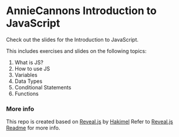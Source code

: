 # AnnieCannons Introduction to JavaScript

Check out the slides for the Introduction to JavaScript.

This includes exercises and slides on the following topics:
1) What is JS?
2) How to use JS
3) Variables
4) Data Types
5) Conditional Statements
6) Functions

  
  ### More info
  
  This repo is created based on [Reveal.js](https://github.com/hakimel/reveal.js) by [Hakimel](https://github.com/hakimel)
  Refer to [Reveal.js Readme](https://github.com/hakimel/reveal.js#revealjs-) for more info. 
  
  
  
  

